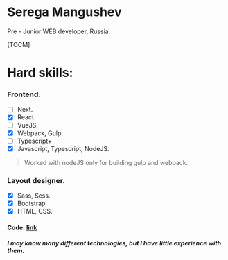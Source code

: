 # Serega Mangushev  
Pre - Junior WEB developer, Russia.

[TOCM]

# Hard skills: 

### Frontend. 
 
- [ ] Next.  
- [x] React
- [ ] VueJS.
- [x] Webpack, Gulp.  
- [ ] Typescript+  
- [x] Javascript, Typescript, NodeJS.  

> Worked with nodeJS only for building gulp and webpack.

### Layout designer.  

- [x] Sass, Scss. 
- [x] Bootstrap.
- [x] HTML, CSS. 

#### Code: [link](https://github.com/Binatik/Code)
##### I may know many different technologies, but I have little experience with them.
